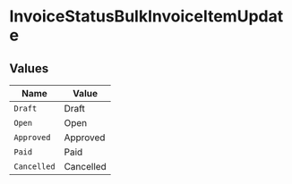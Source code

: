 # InvoiceStatusBulkInvoiceItemUpdate


## Values

| Name        | Value       |
| ----------- | ----------- |
| `Draft`     | Draft       |
| `Open`      | Open        |
| `Approved`  | Approved    |
| `Paid`      | Paid        |
| `Cancelled` | Cancelled   |